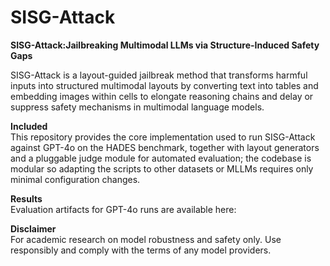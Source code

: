 # SISG-Attack  
**SISG-Attack:Jailbreaking Multimodal LLMs via Structure-Induced Safety Gaps**


SISG-Attack is a layout-guided jailbreak method that transforms harmful inputs into structured multimodal layouts by converting text into tables and embedding images within cells to elongate reasoning chains and delay or suppress safety mechanisms in multimodal language models.


**Included**  
This repository provides the core implementation used to run SISG-Attack against GPT-4o on the HADES benchmark, together with layout generators and a pluggable judge module for automated evaluation; the codebase is modular so adapting the scripts to other datasets or MLLMs requires only minimal configuration changes.


**Results**  
Evaluation artifacts for GPT-4o runs are available here:  


**Disclaimer**  
For academic research on model robustness and safety only. Use responsibly and comply with the terms of any model providers.


